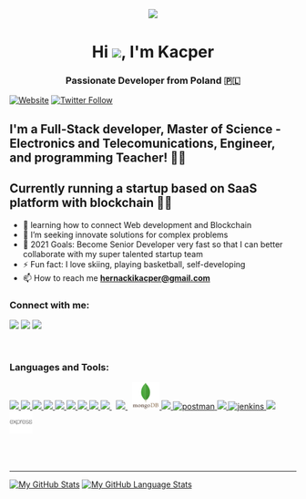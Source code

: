 <p align="center"><img width="200px" height="auto" src="https://i.pinimg.com/564x/0a/55/ab/0a55ab1a7573a92184f490c0e931edd2.jpg" height="175px"/></p>

<h1 align="center">Hi <img src="https://raw.githubusercontent.com/MartinHeinz/MartinHeinz/master/wave.gif" width="30px">, I'm Kacper</h1>

<h3 align="center"> Passionate Developer from Poland 🇵🇱</h3>

[![Website](https://img.shields.io/website?label=kacperhernacki.com&style=for-the-badge&url=https%3A%2F%2Fkacperhernacki.com)](https://kacperhernacki.com)
[![Twitter Follow](https://img.shields.io/twitter/follow/KacperHernacki?color=1DA1F2&logo=twitter&style=for-the-badge)](https://twitter.com/kacperhernacki)

## I'm a Full-Stack developer, Master of Science - Electronics and Telecomunications, Engineer, and programming Teacher! 👨‍🎓

## Currently running a startup based on SaaS platform with blockchain 👩‍🚀

- 🌱 learning how to connect Web development and Blockchain
- 👯 I’m seeking innovate solutions for complex problems
- 🥅 2021 Goals: Become Senior Developer very fast so that I can better collaborate with my super talented startup team
- ⚡ Fun fact: I love skiing, playing basketball, self-developing
- 📫 How to reach me **hernackikacper@gmail.com**

### Connect with me:

<p align="left">

<a href = "https://www.linkedin.com/in/kacper-hernacki-965161203/"><img src="https://img.icons8.com/fluent/48/000000/linkedin.png"/></a>
<a href = "https://twitter.com/kacperhernacki"><img src="https://img.icons8.com/fluent/48/000000/twitter.png"/></a>
<a href = "https://www.instagram.com/kacper.hernacki/"><img src="https://img.icons8.com/fluent/48/000000/instagram-new.png"/></a>

</p>

<br />

### Languages and Tools:

<p align="left"> 
    <a href="https://www.java.com" target="_blank"> <img src="https://img.icons8.com/color/48/000000/java-coffee-cup-logo.png"/> </a>
    <a href="https://reactjs.org/" target="_blank"> <img src="https://img.icons8.com/color/48/000000/react-native.png"/> </a>
    <a href="https://spring.io/projects/spring-boot" target="_blank"> <img src="https://img.icons8.com/color/48/000000/spring-logo.png"/> </a> 
    <a href="https://developer.mozilla.org/en-US/docs/Web/JavaScript" target="_blank"> <img src="https://img.icons8.com/color/48/000000/javascript.png"/> </a> 
    <a href="https://www.w3.org/html/" target="_blank"> <img src="https://img.icons8.com/color/48/000000/html-5.png"/> </a> 
    <a href="https://www.w3schools.com/css/" target="_blank"> <img src="https://img.icons8.com/color/48/000000/css3.png"/> </a> 
    <a href="https://getbootstrap.com" target="_blank"> <img src="https://img.icons8.com/color/48/000000/bootstrap.png"/> </a> 
    <a href="https://www.python.org" target="_blank"> <img src="https://img.icons8.com/color/48/000000/python.png"/> </a> 
    <a style="padding-right:8px;" href="https://nodejs.org" target="_blank"> <img src="https://img.icons8.com/color/48/000000/nodejs.png"/> </a> 
    <a style="padding-right:8px;" href="https://www.mysql.com/" target="_blank"> <img src="https://img.icons8.com/fluent/50/000000/mysql-logo.png"/> </a>
    <a href="https://www.mongodb.com/" target="_blank"> <img src="https://raw.githubusercontent.com/devicons/devicon/master/icons/mongodb/mongodb-original-wordmark.svg" alt="mongodb" width="48" height="48"/> </a> 
    <a href="https://firebase.google.com/" target="_blank"> <img src="https://img.icons8.com/color/48/000000/firebase.png"/> </a> 
    <a href="https://postman.com" target="_blank"> <img src="https://www.vectorlogo.zone/logos/getpostman/getpostman-icon.svg" alt="postman" width="45" height="45"/> </a>   
    <a href="https://git-scm.com/" target="_blank"> <img src="https://img.icons8.com/color/48/000000/git.png"/> </a> 
    <a href="https://www.jenkins.io" target="_blank"> <img src="https://www.vectorlogo.zone/logos/jenkins/jenkins-icon.svg" alt="jenkins" width="48" height="48"/> </a> 
    <a href="https://redux.js.org" target="_blank"> <img src="https://img.icons8.com/color/48/000000/redux.png"/> </a>
    <a href="https://expressjs.com" target="_blank"> <img src="https://raw.githubusercontent.com/devicons/devicon/master/icons/express/express-original-wordmark.svg" alt="express" width="40" height="40"/> </a>
</p>
<br />
<br />

---

[![My GitHub Stats](https://github-readme-stats.vercel.app/api/?username=Kacper-Hernacki&count_private=true&theme=tokyonight&showicons=true)]()
[![My GitHub Language Stats](https://github-readme-stats.vercel.app/api/top-langs/?username=Kacper-Hernacki&langs_count=5&theme=tokyonight)]()
